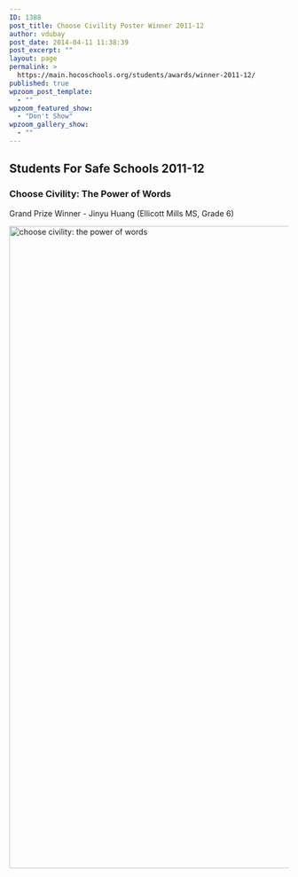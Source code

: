 ```yaml
---
ID: 1388
post_title: Choose Civility Poster Winner 2011-12
author: vdubay
post_date: 2014-04-11 11:38:39
post_excerpt: ""
layout: page
permalink: >
  https://main.hocoschools.org/students/awards/winner-2011-12/
published: true
wpzoom_post_template:
  - ""
wpzoom_featured_show:
  - "Don't Show"
wpzoom_gallery_show:
  - ""
---
```

<h2>Students For Safe Schools  2011-12</h2>
<h3>Choose Civility: The Power of Words</h3>
<p>Grand Prize Winner - Jinyu Huang (Ellicott Mills MS, Grade 6)</p>
<img src="/f/students/webcivilityposter_201112.jpg" alt="choose civility: the power of words" width="750" height="1159">
